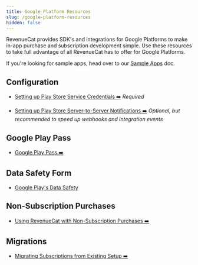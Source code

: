 ```yaml
---
title: Google Platform Resources
slug: /google-platform-resources
hidden: false
---
```


RevenueCat provides SDK's and integrations for Google Platforms to make in-app purchase and subscription development simple. Use these resources to take full advantage of all RevenueCat has to offer for Google Platforms.

If you're looking for sample apps, head over to our [Sample Apps](/sample-apps) doc.

## Configuration

- [Setting up Play Store Service Credentials ➡️](/creating-play-service-credentials)
  _Required_

- [Setting up Play Store Server-to-Server Notifications ➡️](/google-server-notifications)
  _Optional, but recommended to speed up webhooks and integration events_

## Google Play Pass

- [Google Play Pass ➡️](/google-play-pass)

## Data Safety Form

- [Google Play's Data Safety](/google-plays-data-safety)

## Non-Subscription Purchases

- [Using RevenueCat with Non-Subscription Purchases ➡️](/non-subscriptions)

## Migrations

- [Migrating Subscriptions from Existing Setup ➡️](/migrating-existing-subscriptions)
